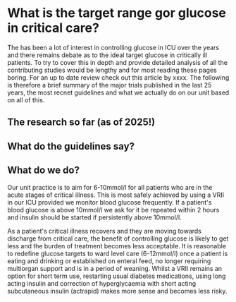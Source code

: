 # What is the target range gor glucose in critical care?


The has been a lot of interest in controlling glucose in ICU over the years and there remains debate as to the ideal target glucose in critically ill patients. To try to cover this in depth and provide detailed analysis of all the contributing studies would be lengthy and for most reading these pages boring. For an up to date review check out this article by xxxx. The following is therefore a brief summary of the major trials published in the last 25 years, the most recnet guidelines and what we actually do on our unit based on all of this. 


## The research so far (as of 2025!)


## What do the guidelines say?


## What do we do?

Our unit practice is to aim for 6-10mmol/l for all patients who are in the acute stages of critical illness. This is most safely achieved by using a VRII in our ICU provided we monitor blood glucose frequently. If a patient's blood glucose is above 10mmol/l we ask for it be repeated within 2 hours and insulin should be started if persistently above 10mmol/l.


As a patient's critical illness recovers and they are moving towards discharge from critical care, the benefit of controlling glucose is likely to get less and the burden of treatment becomes less acceptable. It is reasonable to redefine glucose targets to ward level care (6-12mmol/l) once a patient is eating and drinking or established on enteral feed, no longer requiring multiorgan support and is in a period of weaning. Whilst a VRII remains an option for short term use, restarting usual diabetes medications, using long acting insulin and correction of hyperglycaemia with short acting subcutaneous insulin (actrapid) makes more sense and becomes less risky. 




